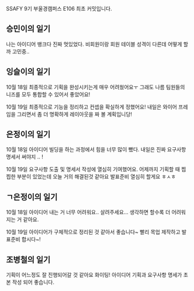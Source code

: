 SSAFY 9기 부울경캠퍼스 E106 최초 커밋입니다.

## 승민이의 일기
나는 아이디어 뱅크다
진짜 멋있었다.
비회원이랑 회원 테이블 성격이 다른데 어떻게 할까 고민중..


## 잉슬이의 일기
10월 18일
최종적으로 기획을 완성시키는게 매우 어려웠어요ㅜ
그래도 나름 팀원들의 니즈를 모두 통합할 수 있어서 좋았어요!

10월 19일
최종적으로 기능을 정리하고 컨셉을 확실하게 정했어요!
내일은 와이어 프레임을 그리면서 좀 더 명확하게 레이아웃을 짜 볼 계획입니당!


## 은정이의 일기
10월 18일 
아이디어 빌딩을 하는 과정에서 힘을 너무 많이 뺐다.
내일은 진짜 요구사항 명세서 써야지 .. ! 

10월 19일
요구사항 도출 및 명세서 작성에 열심히 기여했어요.
어제까지 기획할 때 찝찝한 부분이 있었는데 오늘 거의 해결된것 같아요 
발표준비 열심히 할게요 ㅎㅅㅎ 

## ㄱ은정이의 일기
10월 18일
아이디어 내는 거 너무 어려워요..
살려주세요... 생각하면 할수록 더 어려워지는 거 같아요.

10월 19일
아이디어가 구체적으로 정리된 것 같아서 좋습니다~
빨리 목업 제작하고 발표준비 합시다~!

## 조병철의 일기
기획이 어느정도 잘 진행되어갈 것 같아요 화이팅!
아이디어 기획과 요구사항 명세가 초본 작성 되어 좋습니다.
